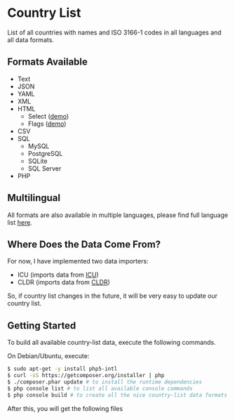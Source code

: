 Country List
============

List of all countries with names and ISO 3166-1 codes in all languages and all data formats.

Formats Available
-----------------

- Text
- JSON
- YAML
- XML
- HTML
    * Select ([demo](http://country-list.umpirsky.com/country.html))
    * Flags ([demo](http://country-list.umpirsky.com/country.flags.html))
- CSV
- SQL
    * MySQL
    * PostgreSQL
    * SQLite
    * SQL Server
- PHP

Multilingual
------------

All formats are also available in multiple languages, please find full language list [here](https://github.com/umpirsky/country-list/tree/master/country/cldr).

Where Does the Data Come From?
------------------------------

For now, I have implemented two data importers:

* ICU (imports data from [ICU](http://site.icu-project.org/))
* CLDR (imports data from [CLDR](http://cldr.unicode.org/))

So, if country list changes in the future, it will be very easy to update our country list.

Getting Started
---------------

To build all available country-list data, execute the following commands.

On Debian/Ubuntu, execute:

```bash
$ sudo apt-get -y install php5-intl 
$ curl -sS https://getcomposer.org/installer | php
$ ./composer.phar update # to install the runtime dependencies
$ php console list # to list all available console commands
$ php console build # to create all the nice country-list data formats
```

After this, you will get the following files
